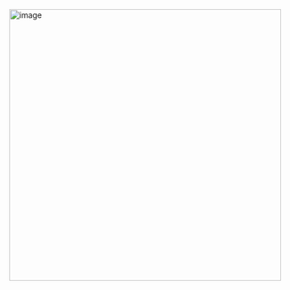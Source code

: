 <img width="487" alt="image" src="https://github.com/bborrng120/session0404/assets/101964793/c199dbec-cba6-481d-be92-f24720238f65">
